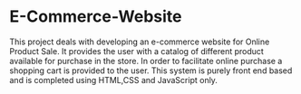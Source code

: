 # E-Commerce-Website
This project deals with developing an e-commerce website for Online Product Sale. It provides the user with a catalog of different product available for
purchase in the store. In order to facilitate online purchase a shopping cart is
provided to the user. This system is purely front end based and is completed
using HTML,CSS and JavaScript only.

